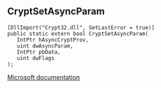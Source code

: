 ## CryptSetAsyncParam

```
[DllImport("Crypt32.dll", SetLastError = true)]
public static extern bool CryptSetAsyncParam(
   IntPtr hAsyncCryptProv,
   uint dwAsyncParam,
   IntPtr pbData,
   uint dwFlags
);
```

[Microsoft documentation](https://docs.microsoft.com/en-us/windows/win32/api/wincrypt/nf-wincrypt-cryptsetasyncparam)

